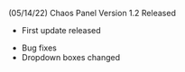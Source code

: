 (05/14/22) Chaos Panel Version 1.2 Released
- First update released

+ Bug fixes
+ Dropdown boxes changed
